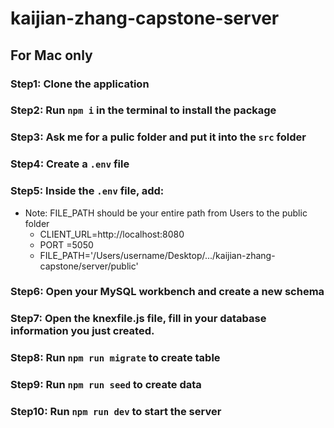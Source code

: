 # kaijian-zhang-capstone-server
## For Mac only
### Step1: Clone the application
### Step2: Run `npm i` in the terminal to install the package
### Step3: Ask me for a pulic folder and put it into the `src` folder
### Step4: Create a `.env` file
### Step5: Inside the `.env` file, add:
* Note: FILE_PATH should be your entire path from Users to the public folder
  * CLIENT_URL=http://localhost:8080
  * PORT =5050
  * FILE_PATH='/Users/username/Desktop/.../kaijian-zhang-capstone/server/public'
### Step6: Open your MySQL workbench and create a new schema 
### Step7: Open the knexfile.js file, fill in your database information you just created.
### Step8: Run `npm run migrate` to create table
### Step9: Run `npm run seed` to create data
### Step10: Run `npm run dev` to start the server

